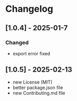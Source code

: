 # Changelog

## [1.0.4] - 2025-01-7
### Changed
- export error fixed

## [1.0.5] - 2025-02-13
- new License (MIT)
- better package.json file
- new Contributing.md file
